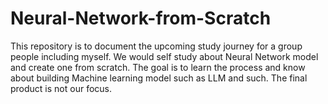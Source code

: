 # Neural-Network-from-Scratch

This repository is to document the upcoming study journey for a group people including myself. We would self study about Neural Network model and create one from scratch. The goal is to learn the process and know about building Machine learning model such as LLM and such. The final product is not our focus.
